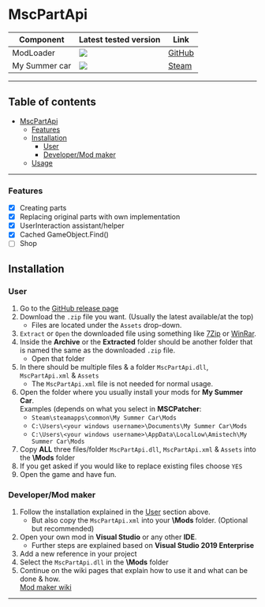 # MscPartApi

| Component     | Latest tested version                                                 | Link                                                              |
|---------------|-----------------------------------------------------------------------|-------------------------------------------------------------------|
|ModLoader      | ![](https://img.shields.io/badge/v1.2-blue.svg)                       | [GitHub](https://github.com/piotrulos/MSCModLoader)               |
|My Summer car  | ![](https://img.shields.io/badge/experimental_12.10.2021-orange.svg)  | [Steam](https://store.steampowered.com/app/516750/My_Summer_Car/) |

---
## Table of contents

- [MscPartApi](#mscpartapi)
    * [Features](#features)
    * [Installation](#installation)
        * [User](#user)
        * [Developer/Mod maker](#developermod-maker)
    * [Usage](#usage)

---

### Features

- [X] Creating parts
- [X] Replacing original parts with own implementation
- [X] UserInteraction assistant/helper
- [X] Cached GameObject.Find()
- [ ] Shop

## Installation

### User
1. Go to the [GitHub release page](https://github.com/MarvinBeym/MscPartApi/releases)
2. Download the ``.zip`` file you want. (Usually the latest available/at the top)
   - Files are located under the ``Assets`` drop-down.
3. ``Extract`` or ``Open`` the downloaded file using something like [7Zip](https://www.7-zip.de/) or [WinRar](https://winrar.de/index.php).
4. Inside the **Archive** or the **Extracted** folder should be another folder that is named the same as the downloaded ``.zip`` file.
   - Open that folder
5. In there should be multiple files & a folder ``MscPartApi.dll``, ``MscPartApi.xml`` & ``Assets``
   - The ``MscPartApi.xml`` file is not needed for normal usage.
6. Open the folder where you usually install your mods for **My Summer Car**.  
    Examples (depends on what you select in **MSCPatcher**:
    - ``Steam\steamapps\common\My Summer Car\Mods``
    - ``C:\Users\<your windows username>\Documents\My Summer Car\Mods``
    - ``C:\Users\<your windows username>\AppData\LocalLow\Amistech\My Summer Car\Mods``
7. Copy **ALL** three files/folder ``MscPartApi.dll``, ``MscPartApi.xml`` & ``Assets`` into the **\Mods** folder
8. If you get asked if you would like to replace existing files choose ``YES``
9. Open the game and have fun.

### Developer/Mod maker
1. Follow the installation explained in the [User](#user) section above.
   - But also copy the ``MscPartApi.xml`` into your **\Mods** folder. (Optional but recommended)
2. Open your own mod in **Visual Studio** or any other **IDE**.
   - Further steps are explained based on **Visual Studio 2019 Enterprise**
3. Add a new reference in your project
4. Select the ``MscPartApi.dll`` in the **\Mods** folder
5. Continue on the wiki pages that explain how to use it and what can be done & how.  
   [Mod maker wiki](https://github.com/MarvinBeym/MscPartApi/wiki/Development-Mod-making-Using-the-api)
---
